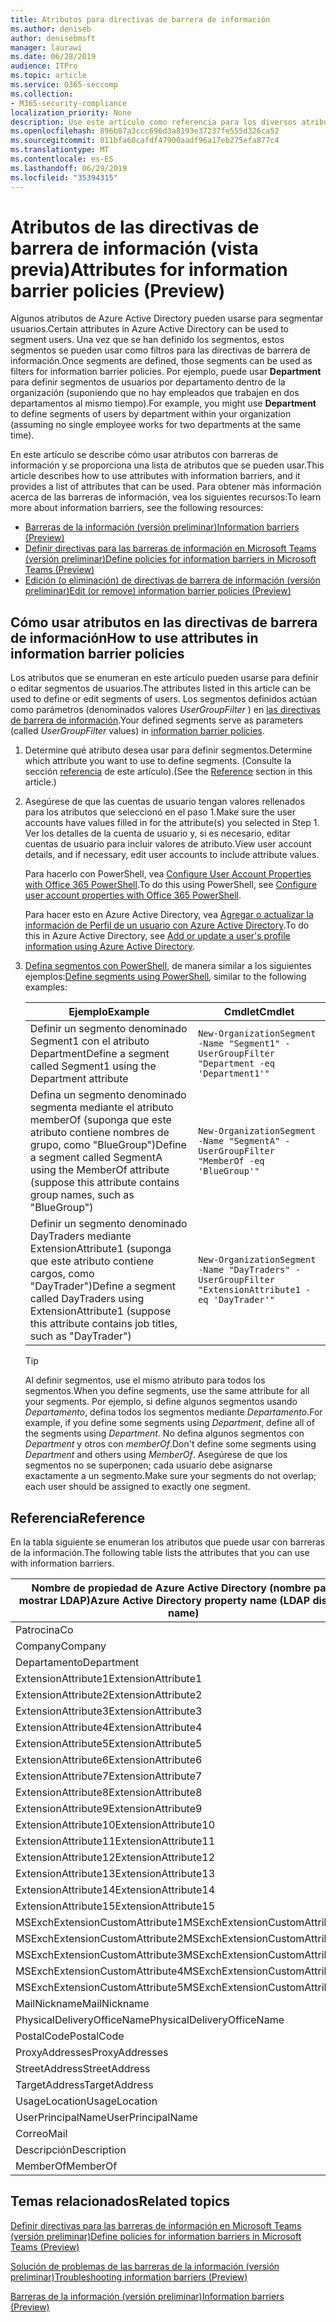 ```yaml
---
title: Atributos para directivas de barrera de información
ms.author: deniseb
author: denisebmsft
manager: laurawi
ms.date: 06/28/2019
audience: ITPro
ms.topic: article
ms.service: O365-seccomp
ms.collection:
- M365-security-compliance
localization_priority: None
description: Use este artículo como referencia para los diversos atributos que puede usar en las directivas de barrera de información.
ms.openlocfilehash: 896b87a3ccc696d3a8193e37237fe555d326ca52
ms.sourcegitcommit: 011bfa60cafdf47900aadf96a17eb275efa877c4
ms.translationtype: MT
ms.contentlocale: es-ES
ms.lasthandoff: 06/29/2019
ms.locfileid: "35394315"
---
```

# <a name="attributes-for-information-barrier-policies-preview"></a><span data-ttu-id="40d63-103">Atributos de las directivas de barrera de información (vista previa)</span><span class="sxs-lookup"><span data-stu-id="40d63-103">Attributes for information barrier policies (Preview)</span></span>

<span data-ttu-id="40d63-104">Algunos atributos de Azure Active Directory pueden usarse para segmentar usuarios.</span><span class="sxs-lookup"><span data-stu-id="40d63-104">Certain attributes in Azure Active Directory can be used to segment users.</span></span> <span data-ttu-id="40d63-105">Una vez que se han definido los segmentos, estos segmentos se pueden usar como filtros para las directivas de barrera de información.</span><span class="sxs-lookup"><span data-stu-id="40d63-105">Once segments are defined, those segments can be used as filters for information barrier policies.</span></span> <span data-ttu-id="40d63-106">Por ejemplo, puede usar **Department** para definir segmentos de usuarios por departamento dentro de la organización (suponiendo que no hay empleados que trabajen en dos departamentos al mismo tiempo).</span><span class="sxs-lookup"><span data-stu-id="40d63-106">For example, you might use **Department** to define segments of users by department within your organization (assuming no single employee works for two departments at the same time).</span></span> 

<span data-ttu-id="40d63-107">En este artículo se describe cómo usar atributos con barreras de información y se proporciona una lista de atributos que se pueden usar.</span><span class="sxs-lookup"><span data-stu-id="40d63-107">This article describes how to use attributes with information barriers, and it provides a list of attributes that can be used.</span></span> <span data-ttu-id="40d63-108">Para obtener más información acerca de las barreras de información, vea los siguientes recursos:</span><span class="sxs-lookup"><span data-stu-id="40d63-108">To learn more about information barriers, see the following resources:</span></span>
- [<span data-ttu-id="40d63-109">Barreras de la información (versión preliminar)</span><span class="sxs-lookup"><span data-stu-id="40d63-109">Information barriers (Preview)</span></span>](information-barriers.md)
- [<span data-ttu-id="40d63-110">Definir directivas para las barreras de información en Microsoft Teams (versión preliminar)</span><span class="sxs-lookup"><span data-stu-id="40d63-110">Define policies for information barriers in Microsoft Teams (Preview)</span></span>](information-barriers-policies.md)
- [<span data-ttu-id="40d63-111">Edición (o eliminación) de directivas de barrera de información (versión preliminar)</span><span class="sxs-lookup"><span data-stu-id="40d63-111">Edit (or remove) information barrier policies (Preview)</span></span>](information-barriers-edit-segments-policies.md.md)

## <a name="how-to-use-attributes-in-information-barrier-policies"></a><span data-ttu-id="40d63-112">Cómo usar atributos en las directivas de barrera de información</span><span class="sxs-lookup"><span data-stu-id="40d63-112">How to use attributes in information barrier policies</span></span>

<span data-ttu-id="40d63-113">Los atributos que se enumeran en este artículo pueden usarse para definir o editar segmentos de usuarios.</span><span class="sxs-lookup"><span data-stu-id="40d63-113">The attributes listed in this article can be used to define or edit segments of users.</span></span> <span data-ttu-id="40d63-114">Los segmentos definidos actúan como parámetros (denominados valores *UserGroupFilter* ) en [las directivas de barrera de información](information-barriers-policies.md).</span><span class="sxs-lookup"><span data-stu-id="40d63-114">Your defined segments serve as parameters (called *UserGroupFilter* values) in [information barrier policies](information-barriers-policies.md).</span></span>

1. <span data-ttu-id="40d63-115">Determine qué atributo desea usar para definir segmentos.</span><span class="sxs-lookup"><span data-stu-id="40d63-115">Determine which attribute you want to use to define segments.</span></span> <span data-ttu-id="40d63-116">(Consulte la sección [referencia](#reference) de este artículo).</span><span class="sxs-lookup"><span data-stu-id="40d63-116">(See the [Reference](#reference) section in this article.)</span></span>

2. <span data-ttu-id="40d63-117">Asegúrese de que las cuentas de usuario tengan valores rellenados para los atributos que seleccionó en el paso 1.</span><span class="sxs-lookup"><span data-stu-id="40d63-117">Make sure the user accounts have values filled in for the attribute(s) you selected in Step 1.</span></span> <span data-ttu-id="40d63-118">Ver los detalles de la cuenta de usuario y, si es necesario, editar cuentas de usuario para incluir valores de atributo.</span><span class="sxs-lookup"><span data-stu-id="40d63-118">View user account details, and if necessary, edit user accounts to include attribute values.</span></span> 

    <span data-ttu-id="40d63-119">Para hacerlo con PowerShell, vea [Configure User Account Properties with Office 365 PowerShell](https://docs.microsoft.com/office365/enterprise/powershell/configure-user-account-properties-with-office-365-powershell).</span><span class="sxs-lookup"><span data-stu-id="40d63-119">To do this using PowerShell, see [Configure user account properties with Office 365 PowerShell](https://docs.microsoft.com/office365/enterprise/powershell/configure-user-account-properties-with-office-365-powershell).</span></span>

    <span data-ttu-id="40d63-120">Para hacer esto en Azure Active Directory, vea [Agregar o actualizar la información de Perfil de un usuario con Azure Active Directory](https://docs.microsoft.com/azure/active-directory/fundamentals/active-directory-users-profile-azure-portal).</span><span class="sxs-lookup"><span data-stu-id="40d63-120">To do this in Azure Active Directory, see [Add or update a user's profile information using Azure Active Directory](https://docs.microsoft.com/azure/active-directory/fundamentals/active-directory-users-profile-azure-portal).</span></span>

3. <span data-ttu-id="40d63-121">[Defina segmentos con PowerShell](information-barriers-policies.md#define-segments-using-powershell), de manera similar a los siguientes ejemplos:</span><span class="sxs-lookup"><span data-stu-id="40d63-121">[Define segments using PowerShell](information-barriers-policies.md#define-segments-using-powershell), similar to the following examples:</span></span>

    |<span data-ttu-id="40d63-122">Ejemplo</span><span class="sxs-lookup"><span data-stu-id="40d63-122">Example</span></span>  |<span data-ttu-id="40d63-123">Cmdlet</span><span class="sxs-lookup"><span data-stu-id="40d63-123">Cmdlet</span></span>  |
    |---------|---------|
    |<span data-ttu-id="40d63-124">Definir un segmento denominado Segment1 con el atributo Department</span><span class="sxs-lookup"><span data-stu-id="40d63-124">Define a segment called Segment1 using the Department attribute</span></span>     | `New-OrganizationSegment -Name "Segment1" -UserGroupFilter "Department -eq 'Department1'"`        |
    |<span data-ttu-id="40d63-125">Defina un segmento denominado segmenta mediante el atributo memberOf (suponga que este atributo contiene nombres de grupo, como "BlueGroup")</span><span class="sxs-lookup"><span data-stu-id="40d63-125">Define a segment called SegmentA using the MemberOf attribute (suppose this attribute contains group names, such as "BlueGroup")</span></span>     | `New-OrganizationSegment -Name "SegmentA" -UserGroupFilter "MemberOf -eq 'BlueGroup'"`        |
    |<span data-ttu-id="40d63-126">Definir un segmento denominado DayTraders mediante ExtensionAttribute1 (suponga que este atributo contiene cargos, como "DayTrader")</span><span class="sxs-lookup"><span data-stu-id="40d63-126">Define a segment called DayTraders using ExtensionAttribute1 (suppose this attribute contains job titles, such as "DayTrader")</span></span>|`New-OrganizationSegment -Name "DayTraders" -UserGroupFilter "ExtensionAttribute1 -eq 'DayTrader'"` |

    > [!TIP]
    > <span data-ttu-id="40d63-127">Al definir segmentos, use el mismo atributo para todos los segmentos.</span><span class="sxs-lookup"><span data-stu-id="40d63-127">When you define segments, use the same attribute for all your segments.</span></span> <span data-ttu-id="40d63-128">Por ejemplo, si define algunos segmentos usando *Departamento*, defina todos los segmentos mediante *Departamento*.</span><span class="sxs-lookup"><span data-stu-id="40d63-128">For example, if you define some segments using *Department*, define all of the segments using *Department*.</span></span> <span data-ttu-id="40d63-129">No defina algunos segmentos con *Department* y otros con *memberOf*.</span><span class="sxs-lookup"><span data-stu-id="40d63-129">Don't define some segments using *Department* and others using *MemberOf*.</span></span> <span data-ttu-id="40d63-130">Asegúrese de que los segmentos no se superponen; cada usuario debe asignarse exactamente a un segmento.</span><span class="sxs-lookup"><span data-stu-id="40d63-130">Make sure your segments do not overlap; each user should be assigned to exactly one segment.</span></span> 

## <a name="reference"></a><span data-ttu-id="40d63-131">Referencia</span><span class="sxs-lookup"><span data-stu-id="40d63-131">Reference</span></span>

<span data-ttu-id="40d63-132">En la tabla siguiente se enumeran los atributos que puede usar con barreras de la información.</span><span class="sxs-lookup"><span data-stu-id="40d63-132">The following table lists the attributes that you can use with information barriers.</span></span>

|<span data-ttu-id="40d63-133">Nombre de propiedad de Azure Active Directory (nombre para mostrar LDAP)</span><span class="sxs-lookup"><span data-stu-id="40d63-133">Azure Active Directory property name (LDAP display name)</span></span>  |<span data-ttu-id="40d63-134">Nombre de la propiedad de Exchange</span><span class="sxs-lookup"><span data-stu-id="40d63-134">Exchange property name</span></span>  |
|---------|---------|
|<span data-ttu-id="40d63-135">Patrocina</span><span class="sxs-lookup"><span data-stu-id="40d63-135">Co</span></span>       | <span data-ttu-id="40d63-136">Patrocina</span><span class="sxs-lookup"><span data-stu-id="40d63-136">Co</span></span>        |
|<span data-ttu-id="40d63-137">Company</span><span class="sxs-lookup"><span data-stu-id="40d63-137">Company</span></span>     |<span data-ttu-id="40d63-138">Company</span><span class="sxs-lookup"><span data-stu-id="40d63-138">Company</span></span>         |
|<span data-ttu-id="40d63-139">Departamento</span><span class="sxs-lookup"><span data-stu-id="40d63-139">Department</span></span>     |<span data-ttu-id="40d63-140">Departamento</span><span class="sxs-lookup"><span data-stu-id="40d63-140">Department</span></span>         |
|<span data-ttu-id="40d63-141">ExtensionAttribute1</span><span class="sxs-lookup"><span data-stu-id="40d63-141">ExtensionAttribute1</span></span> |<span data-ttu-id="40d63-142">CustomAttribute1</span><span class="sxs-lookup"><span data-stu-id="40d63-142">CustomAttribute1</span></span>  |
|<span data-ttu-id="40d63-143">ExtensionAttribute2</span><span class="sxs-lookup"><span data-stu-id="40d63-143">ExtensionAttribute2</span></span> |<span data-ttu-id="40d63-144">CustomAttribute2</span><span class="sxs-lookup"><span data-stu-id="40d63-144">CustomAttribute2</span></span>  |
|<span data-ttu-id="40d63-145">ExtensionAttribute3</span><span class="sxs-lookup"><span data-stu-id="40d63-145">ExtensionAttribute3</span></span> |<span data-ttu-id="40d63-146">CustomAttribute3</span><span class="sxs-lookup"><span data-stu-id="40d63-146">CustomAttribute3</span></span>  |
|<span data-ttu-id="40d63-147">ExtensionAttribute4</span><span class="sxs-lookup"><span data-stu-id="40d63-147">ExtensionAttribute4</span></span> |<span data-ttu-id="40d63-148">CustomAttribute4</span><span class="sxs-lookup"><span data-stu-id="40d63-148">CustomAttribute4</span></span>  |
|<span data-ttu-id="40d63-149">ExtensionAttribute5</span><span class="sxs-lookup"><span data-stu-id="40d63-149">ExtensionAttribute5</span></span> |<span data-ttu-id="40d63-150">CustomAttribute5</span><span class="sxs-lookup"><span data-stu-id="40d63-150">CustomAttribute5</span></span>  |
|<span data-ttu-id="40d63-151">ExtensionAttribute6</span><span class="sxs-lookup"><span data-stu-id="40d63-151">ExtensionAttribute6</span></span> |<span data-ttu-id="40d63-152">CustomAttribute6</span><span class="sxs-lookup"><span data-stu-id="40d63-152">CustomAttribute6</span></span>  |
|<span data-ttu-id="40d63-153">ExtensionAttribute7</span><span class="sxs-lookup"><span data-stu-id="40d63-153">ExtensionAttribute7</span></span> |<span data-ttu-id="40d63-154">CustomAttribute7</span><span class="sxs-lookup"><span data-stu-id="40d63-154">CustomAttribute7</span></span>  |
|<span data-ttu-id="40d63-155">ExtensionAttribute8</span><span class="sxs-lookup"><span data-stu-id="40d63-155">ExtensionAttribute8</span></span> |<span data-ttu-id="40d63-156">CustomAttribute8</span><span class="sxs-lookup"><span data-stu-id="40d63-156">CustomAttribute8</span></span>  |
|<span data-ttu-id="40d63-157">ExtensionAttribute9</span><span class="sxs-lookup"><span data-stu-id="40d63-157">ExtensionAttribute9</span></span> |<span data-ttu-id="40d63-158">CustomAttribute9</span><span class="sxs-lookup"><span data-stu-id="40d63-158">CustomAttribute9</span></span>  |
|<span data-ttu-id="40d63-159">ExtensionAttribute10</span><span class="sxs-lookup"><span data-stu-id="40d63-159">ExtensionAttribute10</span></span> |<span data-ttu-id="40d63-160">CustomAttribute10</span><span class="sxs-lookup"><span data-stu-id="40d63-160">CustomAttribute10</span></span>  |
|<span data-ttu-id="40d63-161">ExtensionAttribute11</span><span class="sxs-lookup"><span data-stu-id="40d63-161">ExtensionAttribute11</span></span> |<span data-ttu-id="40d63-162">CustomAttribute11</span><span class="sxs-lookup"><span data-stu-id="40d63-162">CustomAttribute11</span></span>  |
|<span data-ttu-id="40d63-163">ExtensionAttribute12</span><span class="sxs-lookup"><span data-stu-id="40d63-163">ExtensionAttribute12</span></span> |<span data-ttu-id="40d63-164">CustomAttribute12</span><span class="sxs-lookup"><span data-stu-id="40d63-164">CustomAttribute12</span></span>  |
|<span data-ttu-id="40d63-165">ExtensionAttribute13</span><span class="sxs-lookup"><span data-stu-id="40d63-165">ExtensionAttribute13</span></span> |<span data-ttu-id="40d63-166">CustomAttribute13</span><span class="sxs-lookup"><span data-stu-id="40d63-166">CustomAttribute13</span></span>  |
|<span data-ttu-id="40d63-167">ExtensionAttribute14</span><span class="sxs-lookup"><span data-stu-id="40d63-167">ExtensionAttribute14</span></span> |<span data-ttu-id="40d63-168">CustomAttribute14</span><span class="sxs-lookup"><span data-stu-id="40d63-168">CustomAttribute14</span></span>  |
|<span data-ttu-id="40d63-169">ExtensionAttribute15</span><span class="sxs-lookup"><span data-stu-id="40d63-169">ExtensionAttribute15</span></span> |<span data-ttu-id="40d63-170">CustomAttribute15</span><span class="sxs-lookup"><span data-stu-id="40d63-170">CustomAttribute15</span></span>  |
|<span data-ttu-id="40d63-171">MSExchExtensionCustomAttribute1</span><span class="sxs-lookup"><span data-stu-id="40d63-171">MSExchExtensionCustomAttribute1</span></span> |<span data-ttu-id="40d63-172">ExtensionCustomAttribute1</span><span class="sxs-lookup"><span data-stu-id="40d63-172">ExtensionCustomAttribute1</span></span> |
|<span data-ttu-id="40d63-173">MSExchExtensionCustomAttribute2</span><span class="sxs-lookup"><span data-stu-id="40d63-173">MSExchExtensionCustomAttribute2</span></span> |<span data-ttu-id="40d63-174">ExtensionCustomAttribute2</span><span class="sxs-lookup"><span data-stu-id="40d63-174">ExtensionCustomAttribute2</span></span> |
|<span data-ttu-id="40d63-175">MSExchExtensionCustomAttribute3</span><span class="sxs-lookup"><span data-stu-id="40d63-175">MSExchExtensionCustomAttribute3</span></span> |<span data-ttu-id="40d63-176">ExtensionCustomAttribute3</span><span class="sxs-lookup"><span data-stu-id="40d63-176">ExtensionCustomAttribute3</span></span> |
|<span data-ttu-id="40d63-177">MSExchExtensionCustomAttribute4</span><span class="sxs-lookup"><span data-stu-id="40d63-177">MSExchExtensionCustomAttribute4</span></span> |<span data-ttu-id="40d63-178">ExtensionCustomAttribute4</span><span class="sxs-lookup"><span data-stu-id="40d63-178">ExtensionCustomAttribute4</span></span> |
|<span data-ttu-id="40d63-179">MSExchExtensionCustomAttribute5</span><span class="sxs-lookup"><span data-stu-id="40d63-179">MSExchExtensionCustomAttribute5</span></span> |<span data-ttu-id="40d63-180">ExtensionCustomAttribute5</span><span class="sxs-lookup"><span data-stu-id="40d63-180">ExtensionCustomAttribute5</span></span> |
|<span data-ttu-id="40d63-181">MailNickname</span><span class="sxs-lookup"><span data-stu-id="40d63-181">MailNickname</span></span> |<span data-ttu-id="40d63-182">Alias</span><span class="sxs-lookup"><span data-stu-id="40d63-182">Alias</span></span> |
|<span data-ttu-id="40d63-183">PhysicalDeliveryOfficeName</span><span class="sxs-lookup"><span data-stu-id="40d63-183">PhysicalDeliveryOfficeName</span></span> |<span data-ttu-id="40d63-184">Office</span><span class="sxs-lookup"><span data-stu-id="40d63-184">Office</span></span> |
|<span data-ttu-id="40d63-185">PostalCode</span><span class="sxs-lookup"><span data-stu-id="40d63-185">PostalCode</span></span> |<span data-ttu-id="40d63-186">PostalCode</span><span class="sxs-lookup"><span data-stu-id="40d63-186">PostalCode</span></span> |
|<span data-ttu-id="40d63-187">ProxyAddresses</span><span class="sxs-lookup"><span data-stu-id="40d63-187">ProxyAddresses</span></span> |<span data-ttu-id="40d63-188">EmailAddresses</span><span class="sxs-lookup"><span data-stu-id="40d63-188">EmailAddresses</span></span> |
|<span data-ttu-id="40d63-189">StreetAddress</span><span class="sxs-lookup"><span data-stu-id="40d63-189">StreetAddress</span></span> |<span data-ttu-id="40d63-190">StreetAddress</span><span class="sxs-lookup"><span data-stu-id="40d63-190">StreetAddress</span></span> |
|<span data-ttu-id="40d63-191">TargetAddress</span><span class="sxs-lookup"><span data-stu-id="40d63-191">TargetAddress</span></span> |<span data-ttu-id="40d63-192">ExternalEmailAddress</span><span class="sxs-lookup"><span data-stu-id="40d63-192">ExternalEmailAddress</span></span> |
|<span data-ttu-id="40d63-193">UsageLocation</span><span class="sxs-lookup"><span data-stu-id="40d63-193">UsageLocation</span></span> |<span data-ttu-id="40d63-194">UsageLocation</span><span class="sxs-lookup"><span data-stu-id="40d63-194">UsageLocation</span></span> |
|<span data-ttu-id="40d63-195">UserPrincipalName</span><span class="sxs-lookup"><span data-stu-id="40d63-195">UserPrincipalName</span></span>  |<span data-ttu-id="40d63-196">UserPrincipalName</span><span class="sxs-lookup"><span data-stu-id="40d63-196">UserPrincipalName</span></span>  |
|<span data-ttu-id="40d63-197">Correo</span><span class="sxs-lookup"><span data-stu-id="40d63-197">Mail</span></span>   |<span data-ttu-id="40d63-198">WindowsEmailAddress</span><span class="sxs-lookup"><span data-stu-id="40d63-198">WindowsEmailAddress</span></span>    |
|<span data-ttu-id="40d63-199">Descripción</span><span class="sxs-lookup"><span data-stu-id="40d63-199">Description</span></span>    |<span data-ttu-id="40d63-200">Descripción</span><span class="sxs-lookup"><span data-stu-id="40d63-200">Description</span></span>    |
|<span data-ttu-id="40d63-201">MemberOf</span><span class="sxs-lookup"><span data-stu-id="40d63-201">MemberOf</span></span>   |<span data-ttu-id="40d63-202">MemberOfGroup</span><span class="sxs-lookup"><span data-stu-id="40d63-202">MemberOfGroup</span></span>  |

## <a name="related-topics"></a><span data-ttu-id="40d63-203">Temas relacionados</span><span class="sxs-lookup"><span data-stu-id="40d63-203">Related topics</span></span>

[<span data-ttu-id="40d63-204">Definir directivas para las barreras de información en Microsoft Teams (versión preliminar)</span><span class="sxs-lookup"><span data-stu-id="40d63-204">Define policies for information barriers in Microsoft Teams (Preview)</span></span>](information-barriers-policies.md)

[<span data-ttu-id="40d63-205">Solución de problemas de las barreras de la información (versión preliminar)</span><span class="sxs-lookup"><span data-stu-id="40d63-205">Troubleshooting information barriers (Preview)</span></span>](information-barriers-troubleshooting.md)

[<span data-ttu-id="40d63-206">Barreras de la información (versión preliminar)</span><span class="sxs-lookup"><span data-stu-id="40d63-206">Information barriers (Preview)</span></span>](information-barriers.md)



